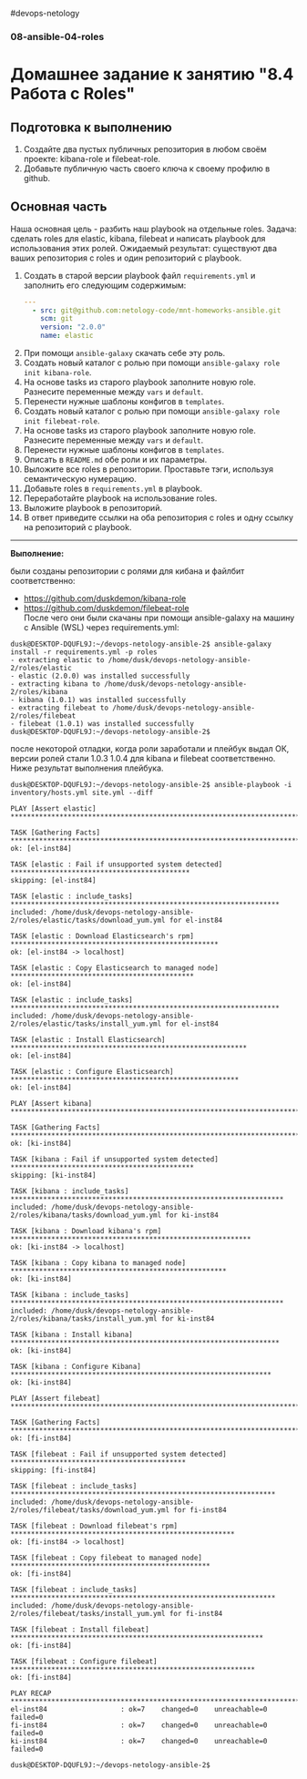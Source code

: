 #devops-netology
### 08-ansible-04-roles
# Домашнее задание к занятию "8.4 Работа с Roles"

## Подготовка к выполнению
1. Создайте два пустых публичных репозитория в любом своём проекте: kibana-role и filebeat-role.
2. Добавьте публичную часть своего ключа к своему профилю в github.

## Основная часть

Наша основная цель - разбить наш playbook на отдельные roles. Задача: сделать roles для elastic, kibana, filebeat и написать playbook для использования этих ролей. Ожидаемый результат: существуют два ваших репозитория с roles и один репозиторий с playbook.

1. Создать в старой версии playbook файл `requirements.yml` и заполнить его следующим содержимым:
   ```yaml
   ---
     - src: git@github.com:netology-code/mnt-homeworks-ansible.git
       scm: git
       version: "2.0.0"
       name: elastic 
   ```
2. При помощи `ansible-galaxy` скачать себе эту роль.
3. Создать новый каталог с ролью при помощи `ansible-galaxy role init kibana-role`.
4. На основе tasks из старого playbook заполните новую role. Разнесите переменные между `vars` и `default`. 
5. Перенести нужные шаблоны конфигов в `templates`.
6. Создать новый каталог с ролью при помощи `ansible-galaxy role init filebeat-role`.
7. На основе tasks из старого playbook заполните новую role. Разнесите переменные между `vars` и `default`. 
8. Перенести нужные шаблоны конфигов в `templates`.
9. Описать в `README.md` обе роли и их параметры.
10. Выложите все roles в репозитории. Проставьте тэги, используя семантическую нумерацию.
11. Добавьте roles в `requirements.yml` в playbook.
12. Переработайте playbook на использование roles.
13. Выложите playbook в репозиторий.
14. В ответ приведите ссылки на оба репозитория с roles и одну ссылку на репозиторий с playbook.
---

**Выполнение:**

были созданы репозитории с ролями для кибана и файлбит соответственно:  
* https://github.com/duskdemon/kibana-role
* https://github.com/duskdemon/filebeat-role  
После чего они были скачаны при помощи ansible-galaxy на машину с Ansible (WSL) через requirements.yml:
```
dusk@DESKTOP-DQUFL9J:~/devops-netology-ansible-2$ ansible-galaxy install -r requirements.yml -p roles
- extracting elastic to /home/dusk/devops-netology-ansible-2/roles/elastic
- elastic (2.0.0) was installed successfully
- extracting kibana to /home/dusk/devops-netology-ansible-2/roles/kibana
- kibana (1.0.1) was installed successfully
- extracting filebeat to /home/dusk/devops-netology-ansible-2/roles/filebeat
- filebeat (1.0.1) was installed successfully
dusk@DESKTOP-DQUFL9J:~/devops-netology-ansible-2$ 
```
после некоторой отладки, когда роли заработали и плейбук выдал ОК, версии ролей стали 1.0.3 1.0.4 для kibana и filebeat соответственно.  Ниже результат выполнения плейбука.  
```
dusk@DESKTOP-DQUFL9J:~/devops-netology-ansible-2$ ansible-playbook -i inventory/hosts.yml site.yml --diff

PLAY [Assert elastic] ***************************************************************************

TASK [Gathering Facts] **************************************************************************
ok: [el-inst84]

TASK [elastic : Fail if unsupported system detected] ********************************************
skipping: [el-inst84]

TASK [elastic : include_tasks] ******************************************************************
included: /home/dusk/devops-netology-ansible-2/roles/elastic/tasks/download_yum.yml for el-inst84

TASK [elastic : Download Elasticsearch's rpm] ***************************************************
ok: [el-inst84 -> localhost]

TASK [elastic : Copy Elasticsearch to managed node] *********************************************
ok: [el-inst84]

TASK [elastic : include_tasks] ******************************************************************
included: /home/dusk/devops-netology-ansible-2/roles/elastic/tasks/install_yum.yml for el-inst84

TASK [elastic : Install Elasticsearch] **********************************************************
ok: [el-inst84]

TASK [elastic : Configure Elasticsearch] ********************************************************
ok: [el-inst84]

PLAY [Assert kibana] ****************************************************************************

TASK [Gathering Facts] **************************************************************************
ok: [ki-inst84]

TASK [kibana : Fail if unsupported system detected] *********************************************
skipping: [ki-inst84]

TASK [kibana : include_tasks] *******************************************************************
included: /home/dusk/devops-netology-ansible-2/roles/kibana/tasks/download_yum.yml for ki-inst84

TASK [kibana : Download kibana's rpm] ***********************************************************
ok: [ki-inst84 -> localhost]

TASK [kibana : Copy kibana to managed node] *****************************************************
ok: [ki-inst84]

TASK [kibana : include_tasks] *******************************************************************
included: /home/dusk/devops-netology-ansible-2/roles/kibana/tasks/install_yum.yml for ki-inst84

TASK [kibana : Install kibana] ******************************************************************
ok: [ki-inst84]

TASK [kibana : Configure Kibana] ****************************************************************
ok: [ki-inst84]

PLAY [Assert filebeat] **************************************************************************

TASK [Gathering Facts] **************************************************************************
ok: [fi-inst84]

TASK [filebeat : Fail if unsupported system detected] *******************************************
skipping: [fi-inst84]

TASK [filebeat : include_tasks] *****************************************************************
included: /home/dusk/devops-netology-ansible-2/roles/filebeat/tasks/download_yum.yml for fi-inst84

TASK [filebeat : Download filebeat's rpm] *******************************************************
ok: [fi-inst84 -> localhost]

TASK [filebeat : Copy filebeat to managed node] *************************************************
ok: [fi-inst84]

TASK [filebeat : include_tasks] *****************************************************************
included: /home/dusk/devops-netology-ansible-2/roles/filebeat/tasks/install_yum.yml for fi-inst84

TASK [filebeat : Install filebeat] **************************************************************
ok: [fi-inst84]

TASK [filebeat : Configure filebeat] ************************************************************
ok: [fi-inst84]

PLAY RECAP **************************************************************************************
el-inst84                  : ok=7    changed=0    unreachable=0    failed=0   
fi-inst84                  : ok=7    changed=0    unreachable=0    failed=0   
ki-inst84                  : ok=7    changed=0    unreachable=0    failed=0   

dusk@DESKTOP-DQUFL9J:~/devops-netology-ansible-2$
```

